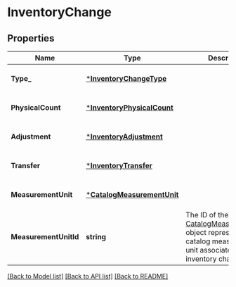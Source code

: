 # InventoryChange

## Properties
Name | Type | Description | Notes
------------ | ------------- | ------------- | -------------
**Type_** | [***InventoryChangeType**](InventoryChangeType.md) |  | [optional] [default to null]
**PhysicalCount** | [***InventoryPhysicalCount**](InventoryPhysicalCount.md) |  | [optional] [default to null]
**Adjustment** | [***InventoryAdjustment**](InventoryAdjustment.md) |  | [optional] [default to null]
**Transfer** | [***InventoryTransfer**](InventoryTransfer.md) |  | [optional] [default to null]
**MeasurementUnit** | [***CatalogMeasurementUnit**](CatalogMeasurementUnit.md) |  | [optional] [default to null]
**MeasurementUnitId** | **string** | The ID of the [CatalogMeasurementUnit](entity:CatalogMeasurementUnit) object representing the catalog measurement unit associated with the inventory change. | [optional] [default to null]

[[Back to Model list]](../README.md#documentation-for-models) [[Back to API list]](../README.md#documentation-for-api-endpoints) [[Back to README]](../README.md)

